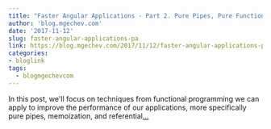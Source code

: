 ```yaml
---
title: "Faster Angular Applications - Part 2. Pure Pipes, Pure Functions and Memoization"
author: 'blog.mgechev.com'
date: '2017-11-12'
slug: faster-angular-applications-pa
link: https://blog.mgechev.com/2017/11/12/faster-angular-applications-pure-pipes-memoization-pure-functions-part-2/
categories:
- bloglink
tags:
  - blogmgechevcom
---
```


In this post, we'll focus on techniques from functional programming we can apply to improve the performance of our applications, more specifically pure pipes, memoization, and referential[... <i class="fas fa-external-link-alt"></i>](https://blog.mgechev.com/2017/11/12/faster-angular-applications-pure-pipes-memoization-pure-functions-part-2/)

